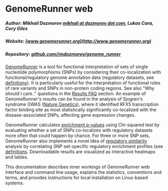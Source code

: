 # GenomeRunner web

##### Author: Mikhail Dozmorov [mikhail at dozmorov dot com](mailto:mikhail@dozmorov.com), Lukas Cara, Cory Giles
##### Website: [www.genomerunner.org](http://www.genomerunner.org)  
##### Repository: [github.com//mdozmorov/genome_runner](https://github.com/mdozmorov/genome_runner)  

[GenomeRunner](http://www.genomerunner.org) is a tool for functional interpretation of sets of single nucleotide polymorphisms (SNPs) by considering their co-localization with functional/regulatory genome annotation data (regulatory datasets, see [definitions](misc/definitions.md)). It is particularly useful for the interpretation of functional roles of rare variants and SNPs in non-protein coding regions. See also "Why should I care.." questions in the [Results FAQ](hypergeom4/resultsFaq.md) section. An example of GenomeRunner's results can be found in the analysis of Sjogren's syndrome GWAS ([Nature Genetics](http://www.nature.com/ng/journal/v45/n11/full/ng.2792.html)), where it identified RFX5 transcription factor binding site as most statistically significantly co-localized with the disease-associated SNPs, affecting gene expression changes.

GenomeRunner calculates [enrichment p-values](hypergeom4/enrichment.md) using Chi-squared test by evaluating whether a set of SNPs co-localizes with regulatory datasets more often that could happen by chance. For three or more SNP sets, GenomeRunner also implements a novel idea of [regulatory similarity](hypergeom4/similarity.md) analysis by correlating SNP set-specific regulatory enrichment profiles (see [definitions](misc/definitions.md). Downloadable results are visualized as interactive heatmaps and tables.

This documentation describes inner workings of GenomeRunner web interface and command line usage, explains the statistics, conventions and terms, and provides instructions for local installation on Linux-based systems.
